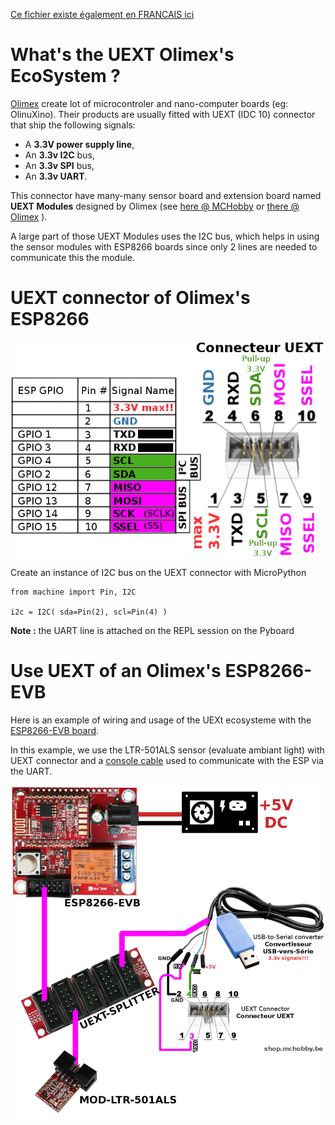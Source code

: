[Ce fichier existe également en FRANCAIS ici](readme.md)

# What's the UEXT Olimex's EcoSystem ?

[Olimex](https://www.olimex.com/) create lot of microcontroler and nano-computer boards (eg: OlinuXino). Their products are usually fitted with UEXT (IDC 10) connector that ship the following signals:
* A __3.3V power supply line__,
* An __3.3v I2C__ bus,
* An __3.3v SPI__ bus,
* An __3.3v UART__.

This connector have many-many sensor board and extension board named __UEXT Modules__ designed by Olimex (see [here @ MCHobby](https://shop.mchobby.be/fr/138-uext) or [there @ Olimex](https://www.olimex.com/Products/Modules/) ).

A large part of those UEXT Modules uses the I2C bus, which helps in using the sensor modules with ESP8266 boards since only 2 lines are needed to communicate this the module.

# UEXT connector of Olimex's ESP8266
![UEXT connector on Olimex's ESP8266](ESP8266-EVB-UEXT.jpg)

Create an instance of I2C bus on the UEXT connector with MicroPython

```
from machine import Pin, I2C

i2c = I2C( sda=Pin(2), scl=Pin(4) )
```

__Note :__ the UART line is attached on the REPL session on the Pyboard

# Use UEXT of an Olimex's ESP8266-EVB
Here is an example of wiring and usage of the UEXt ecosysteme with the [ESP8266-EVB board](https://shop.mchobby.be/fr/esp8266-esp32-wifi-iot/668-module-wifi-esp8266-carte-d-evaluation-3232100006683-olimex.html).

In this example, we use the LTR-501ALS sensor (evaluate ambiant light) with UEXT connector and a [console cable](https://shop.mchobby.be/fr/raspberry-pi-3/144-cable-usb-vers-ttl-serie-3232100001442.html) used to communicate with the ESP via the UART.

![Using the UEXT connector](mod-ltr-wiring.png)
